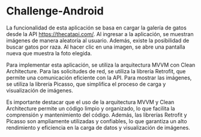 # Challenge-Android

La funcionalidad de esta aplicación se basa en cargar la galería de gatos desde la API https://thecatapi.com/. Al ingresar a la aplicación, se muestran imágenes de manera aleatoria al usuario. Además, existe la posibilidad de buscar gatos por raza. Al hacer clic en una imagen, se abre una pantalla nueva que muestra la foto elegida.

Para implementar esta aplicación, se utiliza la arquitectura MVVM con Clean Architecture. Para las solicitudes de red, se utiliza la librería Retrofit, que permite una comunicación eficiente con la API. Para mostrar las imágenes, se utiliza la librería Picasso, que simplifica el proceso de carga y visualización de imágenes.

Es importante destacar que el uso de la arquitectura MVVM y Clean Architecture permite un código limpio y organizado, lo que facilita la comprensión y mantenimiento del código. Además, las librerías Retrofit y Picasso son ampliamente utilizadas y confiables, lo que garantiza un alto rendimiento y eficiencia en la carga de datos y visualización de imágenes.
